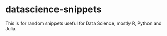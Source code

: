 # datascience-snippets
This is for random snippets useful for Data Science, mostly R, Python and Julia.
